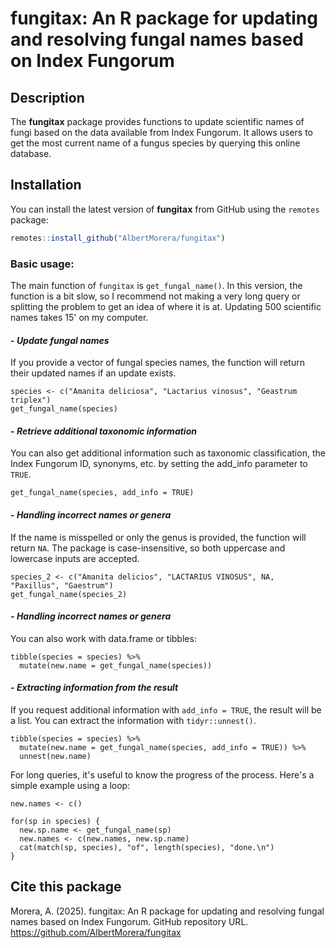 # fungitax: An R package for updating and resolving fungal names based on Index Fungorum




## Description
The **fungitax** package provides functions to update scientific names of fungi based on the data available from Index Fungorum. It allows users to get the most current name of a fungus species by querying this online database.

## Installation

You can install the latest version of **fungitax** from GitHub using the `remotes` package:

```r
remotes::install_github("AlbertMorera/fungitax")
```

### **Basic usage:**
The main function of `fungitax` is `get_fungal_name()`. In this version, the function is a bit slow, so I recommend not making a very long query or splitting the problem to get an idea of where it is at. Updating 500 scientific names takes 15' on my computer.
#### - *Update fungal names*
If you provide a vector of fungal species names, the function will return their updated names if an update exists.
```{r}
species <- c("Amanita deliciosa", "Lactarius vinosus", "Geastrum triplex")
get_fungal_name(species)
```

#### - *Retrieve additional taxonomic information*
You can also get additional information such as taxonomic classification, the Index Fungorum ID, synonyms, etc. by setting the add_info parameter to `TRUE`.
```{r}
get_fungal_name(species, add_info = TRUE)
```

#### - *Handling incorrect names or genera*
If the name is misspelled or only the genus is provided, the function will return `NA`. The package is case-insensitive, so both uppercase and lowercase inputs are accepted.
```{r}
species_2 <- c("Amanita delicios", "LACTARIUS VINOSUS", NA, "Paxillus", "Gaestrum")
get_fungal_name(species_2)
```

#### - *Handling incorrect names or genera*
You can also work with data.frame or tibbles:
```{r}
tibble(species = species) %>%
  mutate(new.name = get_fungal_name(species))
```

#### - *Extracting information from the result*
If you request additional information with `add_info = TRUE`, the result will be a list. You can extract the information with `tidyr::unnest()`.
```{r}
tibble(species = species) %>%
  mutate(new.name = get_fungal_name(species, add_info = TRUE)) %>%
  unnest(new.name)
```

For long queries, it's useful to know the progress of the process. Here's a simple example using a loop:
```{r}
new.names <- c()

for(sp in species) {
  new.sp.name <- get_fungal_name(sp)
  new.names <- c(new.names, new.sp.name)
  cat(match(sp, species), "of", length(species), "done.\n")
}
```



## Cite this package
Morera, A. (2025). fungitax: An R package for updating and resolving fungal names based on Index Fungorum. GitHub repository URL. https://github.com/AlbertMorera/fungitax
